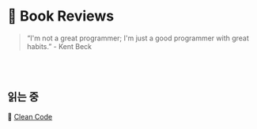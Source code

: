 # 📖 Book Reviews

>  “I'm not a great programmer; I'm just a good programmer with great habits.” - Kent Beck


<br>
<br>

## 읽는 중

📒  [Clean Code](summaries/clean-code)
